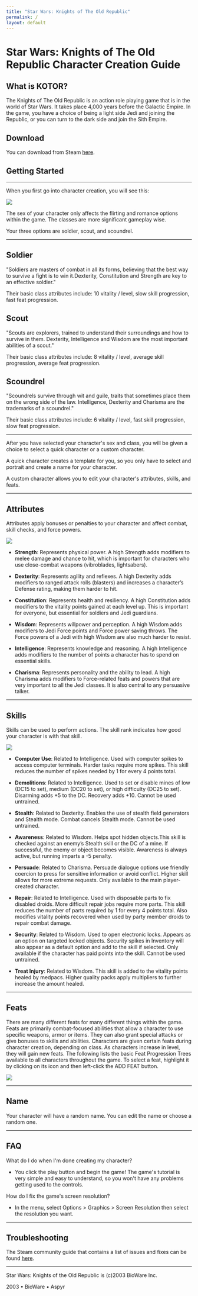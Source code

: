 ```yaml
---
title: "Star Wars: Knights of The Old Republic"
permalink: /
layout: default
---
```

# Star Wars: Knights of The Old Republic Character Creation Guide



## What is KOTOR?

The Knights of The Old Republic is an action role playing game that is in the world of Star Wars. It takes place 4,000 years before the Galactic Empire. In the game, you have a choice of being a light side Jedi and joining the Republic, or you can turn to the dark side and join the Sith Empire.

## Download

You can download from Steam [here](https://store.steampowered.com/app/32370/STAR_WARS__Knights_of_the_Old_Republic/).

## Getting Started
------------------------------------------------------------------------------------------------------------------------

When you first go into character creation, you will see this:

![](https://cdn.wikimg.net/en/strategywiki/images/thumb/8/88/KotOR_Class.jpg/400px-KotOR_Class.jpg)

The sex of your character only affects the flirting and romance options within the game. The classes are more significant gameplay wise.

Your three options are soldier, scout, and scoundrel.

------------------------------------------------------------------------------------------------------------------------

## Soldier

"Soldiers are masters of combat in all its forms, believing that the best way to survive a fight is to win it.Dexterity, Constitution and Strength are key to an effective soldier."

Their basic class attributes include: 10 vitality / level, slow skill progression, fast feat progression.

## Scout

"Scouts are explorers, trained to understand their surroundings and how to survive in them. Dexterity, Intelligence and Wisdom are the most important abilities of a scout."

Their basic class attributes include: 8 vitality / level, average skill progression, average feat progression.

## Scoundrel

"Scoundrels survive through wit and guile, traits that sometimes place them on the wrong side of the law. Intelligence, Dexterity and Charisma are the trademarks of a scoundrel."

Their basic class attributes include: 6 vitality / level, fast skill progression, slow feat progression.

------------------------------------------------------------------------------------------------------------------------

After you have selected your character's sex and class, you will be given a choice to select a quick character or a custom character.

A quick character creates a template for you, so you only have to select and portrait and create a name for your character.

A custom character allows you to edit your character's attributes, skills, and feats.

------------------------------------------------------------------------------------------------------------------------

## Attributes

Attributes apply bonuses or penalties to your character and affect combat, skill checks, and force powers.

![](https://cdn.wikimg.net/en/strategywiki/images/thumb/9/9b/KotOR_Attributes.jpg/400px-KotOR_Attributes.jpg)

- **Strength**: Represents physical power. A high Strength adds modifiers to melee damage and chance to hit, which is important for characters who use close-combat weapons (vibroblades, lightsabers).

- **Dexterity**: Represents agility and reflexes. A high Dexterity adds modifiers to ranged attack rolls (blasters) and increases a character’s Defense rating, making them harder to hit.

- **Constitution**: Represents health and resiliency. A high Constitution adds modifiers to the vitality points gained at each level up. This is important for everyone, but essential for soldiers and Jedi guardians.

- **Wisdom**: Represents willpower and perception. A high Wisdom adds modifiers to Jedi Force points and Force power saving throws. The Force powers of a Jedi with high Wisdom are also much harder to resist.

- **Intelligence**: Represents knowledge and reasoning. A high Intelligence adds modifiers to the number of points a character has to spend on essential skills.

- **Charisma**: Represents personality and the ability to lead. A high Charisma adds modifiers to Force-related feats and powers that are very important to all the Jedi classes. It is also central to any persuasive talker.

-----------------------------------------------------------------------------------------------------------------------

## Skills

Skills can be used to perform actions. The skill rank indicates how good your character is with that skill.

![](https://cdn.wikimg.net/en/strategywiki/images/thumb/d/d1/KotOR_Skills.jpg/400px-KotOR_Skills.jpg)

- **Computer Use**: Related to Intelligence. Used with computer spikes to access computer terminals. Harder tasks require more spikes. This skill reduces the number of spikes needed by 1 for every 4 points total.

- **Demolitions**: Related to Intelligence. Used to set or disable mines of low (DC15 to set), medium (DC20 to set), or high difficulty (DC25 to set). Disarming adds +5 to the DC. Recovery adds +10. Cannot be used untrained.

- **Stealth**: Related to Dexterity. Enables the use of stealth field generators and Stealth mode. Combat cancels Stealth mode. Cannot be used untrained.

- **Awareness**: Related to Wisdom. Helps spot hidden objects.This skill is checked against an enemy’s Stealth skill or the DC of a mine. If successful, the enemy or object becomes visible. Awareness is always active, but running imparts a -5 penalty.

- **Persuade**: Related to Charisma. Persuade dialogue options use friendly coercion to press for sensitive information or avoid conflict. Higher skill allows for more extreme requests. Only available to the main player-created character.

- **Repair**: Related to Intelligence. Used with disposable parts to fix disabled droids. More difficult repair jobs require more parts. This skill reduces the number of parts required by 1 for every 4 points total. Also modifies vitality points recovered when used by party member droids to repair combat damage.

- **Security**: Related to Wisdom. Used to open electronic locks. Appears as an option on targeted locked objects. Security spikes in Inventory will also appear as a default option and add to the skill if selected. Only available if the character has paid points into the skill. Cannot be used untrained.

- **Treat Injury**: Related to Wisdom. This skill is added to the vitality points healed by medpacs. Higher quality packs apply multipliers to further increase the amount healed.

------------------------------------------------------------------------------------------------------------------------

## Feats

There are many different feats for many different things within the game. Feats are primarily combat-focused abilities that allow a character to use specific weapons, armor or items. They can also grant special attacks or give bonuses to skills and abilities. Characters are given certain feats during character creation, depending on class. As characters increase in level, they will gain new feats. The following lists the basic Feat Progression Trees available to all characters throughout the game. To select a feat, highlight it by clicking on its icon and then left-click the ADD FEAT button.

![](https://cdn.wikimg.net/en/strategywiki/images/thumb/0/0a/KotOR_Feats.jpg/400px-KotOR_Feats.jpg)

-----------------------------------------------------------------------------------------------------------------------

## Name

Your character will have a random name. You can edit the name or choose a random one.

-----------------------------------------------------------------------------------------------------------------------

## FAQ

What do I do when I'm done creating my character?

- You click the play button and begin the game! The game's tutorial is very simple and easy to understand, so you won't have any problems getting used to the controls.

How do I fix the game's screen resolution?

- In the menu, select Options > Graphics > Screen Resolution then select the resolution you want.

-----------------------------------------------------------------------------------------------------------------------

## Troubleshooting

The Steam community guide that contains a list of issues and fixes can be found [here](https://steamcommunity.com/sharedfiles/filedetails/?id=326825824).

-----------------------------------------------------------------------------------------------------------------------

Star Wars: Knights of the Old Republic is (c)2003 BioWare Inc.

2003 • BioWare • Aspyr

